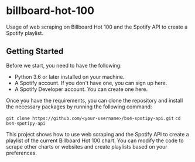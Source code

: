 # billboard-hot-100
Usage of web scraping on Billboard Hot 100 and the Spotify API to create a Spotify playlist.

## Getting Started

Before we start, you need to have the following:
- Python 3.6 or later installed on your machine.
- A Spotify account. If you don't have one, you can sign up here.
- A Spotify Developer account. You can create one here.

Once you have the requirements, you can clone the repository and install the necessary packages by running the following command:

`git clone https://github.com/<your-username>/bs4-spotipy-api.git`
`cd bs4-spotipy-api`

This project shows how to use web scraping and the Spotify API to create a playlist of the current Billboard Hot 100 chart. You can modify the code to scrape other charts or websites and create playlists based on your preferences.
